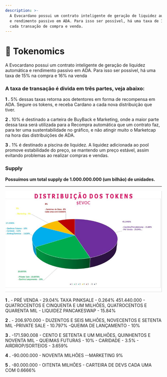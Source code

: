 ```yaml
---
description: >-
  A Evocardano possui um contrato inteligente de geração de liquidez automática
  e rendimento passivo em ADA. Para isso ser possível, há uma taxa de 16% em
  cada transação de compra e venda.
---
```


# 🎯 Tokenomics

A Evocardano possui um contrato inteligente de geração de liquidez automática e rendimento passivo em ADA. Para isso ser possível, há uma taxa de 15% na compra e 16% na venda

### A taxa de transação é divida em três partes, veja abaixo:

**1 .** 5% dessas taxas retorna aos detentores em forma de recompensa em ADA. Segure os tokens, e receba Cardano a cada nova distribuição que tiver.

**2 .** 10% é destinado a carteira de BuyBack e Marketing, onde a maior parte dessa taxa será utilizada para a Recompra automática que um contrato faz, para ter uma sustentabilidade no gráfico, e não atingir muito o Marketcap na hora das distribuições de ADA.

**3 .** 1% é destinado a piscina de liquidez. A liquidez adicionada ao pool promove estabilidade do preço, se mantendo um preço estável, assim evitando problemas ao realizar compras e vendas.

### Supply

**Possuímos um total supply de 1.000.000.000 (um bilhão) de unidades.**

****

![](<.gitbook/assets/Pizza Tokenomics.JPG>)

**1 .** - PRÉ VENDA - 29.04%                                                                                                    TAXA PINKSALE - 0.264% 451.440.000 - QUATROCENTOS E CINQUENTA E UM MILHÕES, QUATROCENTOS E QUARENTA MIL                                                                  - LIQUIDEZ PANCAKESWAP - 15.84%

**2 .** - 206.970.000 - DUZENTOS E SEIS MILHÕES, NOVECENTOS E SETENTA MIL          -PRIVATE SALE - 10.797%                                                                                                    -QUEIMA DE LANÇAMENTO - 10%

**3 .** -171.590.008 - CENTO E SETENTA E UM MILHÕES, QUINHENTOS E NOVENTA MIL                             - QUEIMAS FUTURAS - 10%                                                                                                - CARIDADE - 3.5%                                                                                                               - AIRDROP/SORTEIOS - 3.659%

**4 .** -90.000.000 - NOVENTA MILHÕES                                                                              --MARKETING 9%

**5 .** -80.000.000 - OITENTA MILHÕES                                                                                   - CARTEIRA DE DEVS CADA UMA COM 0.6666%
